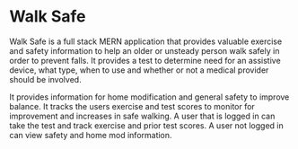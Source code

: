 # Walk Safe

Walk Safe is a full stack MERN application that provides valuable exercise and safety information to help an older or unsteady person walk safely in order to prevent falls. It provides a test to determine need for an assistive device, what type, when to use and whether or not a medical provider should be involved. 

It provides information for home modification and general safety to improve balance. It tracks the users exercise and test scores to monitor for improvement and increases in safe walking. A user that is logged in can take the test and track exercise and prior test scores. A user not logged in can view safety and home mod information. 

